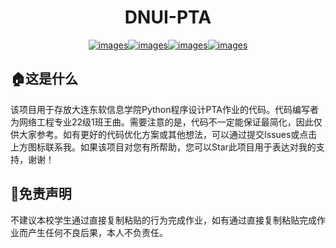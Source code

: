 <div align=center>

# DNUI-PTA

[![images](https://img.shields.io/badge/BiliBili-%E4%BA%94%E4%B8%83%E5%97%B7-ff69b4?style=flat-square)](https://space.bilibili.com/43894789)[![images](https://img.shields.io/badge/Twitter-%E4%BA%94%E4%B8%83%E5%97%B7-blue?style=flat-square)](https://twitter.com/WuQiNB)[![images](https://img.shields.io/badge/QQ-2692772019-informational?style=flat-square&link=https://qm.qq.com/cgi-bin/qm/qr?k=bFiA1FEjTyqfBtaq8pHmcjpMfNre5YJM&noverify=0&personal_qrcode_source=3)](https://qm.qq.com/cgi-bin/qm/qr?k=bFiA1FEjTyqfBtaq8pHmcjpMfNre5YJM&noverify=0&personal_qrcode_source=3)[![images](https://img.shields.io/badge/Email-me%40iam57.com-orange?style=flat-square)](mailto:me@iam57.com)

</div>

## :house:这是什么

该项目用于存放大连东软信息学院Python程序设计PTA作业的代码。代码编写者为网络工程专业22级1班王曲。需要注意的是，代码不一定能保证最简化，因此仅供大家参考。如有更好的代码优化方案或其他想法，可以通过提交Issues或点击上方图标联系我。如果该项目对您有所帮助，您可以Star此项目用于表达对我的支持，谢谢！

## :construction:免责声明

不建议本校学生通过直接复制粘贴的行为完成作业，如有通过直接复制粘贴完成作业而产生任何不良后果，本人不负责任。



